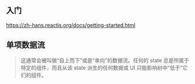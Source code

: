 
## 入门
 https://zh-hans.reactjs.org/docs/getting-started.html
 
 
## 单项数据流

> 这通常会被叫做“自上而下”或是“单向”的数据流。任何的 state 总是所属于特定的组件，而且从该 state 派生的任何数据或 UI 只能影响树中“低于”它们的组件。
